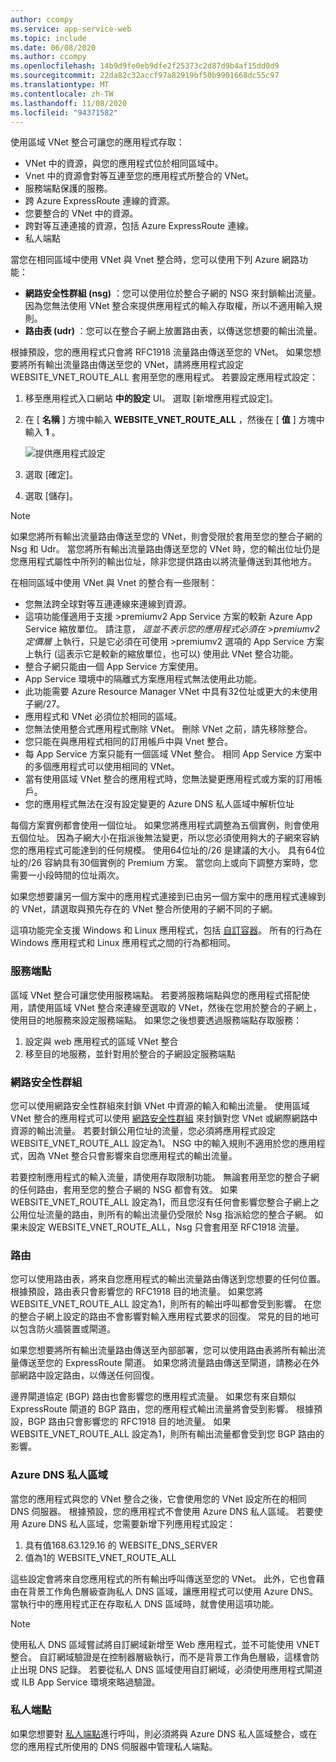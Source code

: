 ```yaml
---
author: ccompy
ms.service: app-service-web
ms.topic: include
ms.date: 06/08/2020
ms.author: ccompy
ms.openlocfilehash: 14b9d9fe0eb9dfe2f25373c2d87d9b4af15dd0d9
ms.sourcegitcommit: 22da82c32accf97a82919bf50b9901668dc55c97
ms.translationtype: MT
ms.contentlocale: zh-TW
ms.lasthandoff: 11/08/2020
ms.locfileid: "94371582"
---
```

使用區域 VNet 整合可讓您的應用程式存取：

* VNet 中的資源，與您的應用程式位於相同區域中。
* Vnet 中的資源會對等互連至您的應用程式所整合的 VNet。
* 服務端點保護的服務。
* 跨 Azure ExpressRoute 連線的資源。
* 您要整合的 VNet 中的資源。
* 跨對等互連連接的資源，包括 Azure ExpressRoute 連線。
* 私人端點 

當您在相同區域中使用 VNet 與 Vnet 整合時，您可以使用下列 Azure 網路功能：

* **網路安全性群組 (nsg)** ：您可以使用位於整合子網的 NSG 來封鎖輸出流量。 因為您無法使用 VNet 整合來提供應用程式的輸入存取權，所以不適用輸入規則。
* **路由表 (udr)** ：您可以在整合子網上放置路由表，以傳送您想要的輸出流量。

根據預設，您的應用程式只會將 RFC1918 流量路由傳送至您的 VNet。 如果您想要將所有輸出流量路由傳送至您的 VNet，請將應用程式設定 WEBSITE_VNET_ROUTE_ALL 套用至您的應用程式。 若要設定應用程式設定：

1. 移至應用程式入口網站 **中的設定** UI。 選取 [新增應用程式設定]。
1. 在 [ **名稱** ] 方塊中輸入 **WEBSITE_VNET_ROUTE_ALL** ，然後在 [ **值** ] 方塊中輸入 **1** 。

   ![提供應用程式設定][4]

1. 選取 [確定]。
1. 選取 [儲存]。

> [!NOTE]
> 如果您將所有輸出流量路由傳送至您的 VNet，則會受限於套用至您的整合子網的 Nsg 和 Udr。 當您將所有輸出流量路由傳送至您的 VNet 時，您的輸出位址仍是您應用程式屬性中所列的輸出位址，除非您提供路由以將流量傳送到其他地方。

在相同區域中使用 VNet 與 Vnet 的整合有一些限制：

* 您無法跨全球對等互連連線來連線到資源。
* 這項功能僅適用于支援 >premiumv2 App Service 方案的較新 Azure App Service 縮放單位。 請注意， *這並不表示您的應用程式必須在 >premiumv2 定價層* 上執行，只是它必須在可使用 >premiumv2 選項的 App Service 方案上執行 (這表示它是較新的縮放單位，也可以) 使用此 VNet 整合功能。
* 整合子網只能由一個 App Service 方案使用。
* App Service 環境中的隔離式方案應用程式無法使用此功能。
* 此功能需要 Azure Resource Manager VNet 中具有32位址或更大的未使用子網/27。
* 應用程式和 VNet 必須位於相同的區域。
* 您無法使用整合式應用程式刪除 VNet。 刪除 VNet 之前，請先移除整合。
* 您只能在與應用程式相同的訂用帳戶中與 Vnet 整合。
* 每 App Service 方案只能有一個區域 VNet 整合。 相同 App Service 方案中的多個應用程式可以使用相同的 VNet。
* 當有使用區域 VNet 整合的應用程式時，您無法變更應用程式或方案的訂用帳戶。
* 您的應用程式無法在沒有設定變更的 Azure DNS 私人區域中解析位址

每個方案實例都會使用一個位址。 如果您將應用程式調整為五個實例，則會使用五個位址。 因為子網大小在指派後無法變更，所以您必須使用夠大的子網來容納您的應用程式可能達到的任何規模。 使用64位址的/26 是建議的大小。 具有64位址的/26 容納具有30個實例的 Premium 方案。 當您向上或向下調整方案時，您需要一小段時間的位址兩次。

如果您想要讓另一個方案中的應用程式連接到已由另一個方案中的應用程式連線到的 VNet，請選取與預先存在的 VNet 整合所使用的子網不同的子網。

這項功能完全支援 Windows 和 Linux 應用程式，包括 [自訂容器](../articles/app-service/quickstart-custom-container.md)。 所有的行為在 Windows 應用程式和 Linux 應用程式之間的行為都相同。

### <a name="service-endpoints"></a>服務端點

區域 VNet 整合可讓您使用服務端點。 若要將服務端點與您的應用程式搭配使用，請使用區域 VNet 整合來連線至選取的 VNet，然後在您用於整合的子網上，使用目的地服務來設定服務端點。 如果您之後想要透過服務端點存取服務：

1. 設定與 web 應用程式的區域 VNet 整合
1. 移至目的地服務，並針對用於整合的子網設定服務端點

### <a name="network-security-groups"></a>網路安全性群組

您可以使用網路安全性群組來封鎖 VNet 中資源的輸入和輸出流量。 使用區域 VNet 整合的應用程式可以使用 [網路安全性群組][VNETnsg] 來封鎖對您 VNet 或網際網路中資源的輸出流量。 若要封鎖公用位址的流量，您必須將應用程式設定 WEBSITE_VNET_ROUTE_ALL 設定為1。 NSG 中的輸入規則不適用於您的應用程式，因為 VNet 整合只會影響來自您應用程式的輸出流量。

若要控制應用程式的輸入流量，請使用存取限制功能。 無論套用至您的整合子網的任何路由，套用至您的整合子網的 NSG 都會有效。 如果 WEBSITE_VNET_ROUTE_ALL 設定為1，而且您沒有任何會影響您整合子網上之公用位址流量的路由，則所有的輸出流量仍受限於 Nsg 指派給您的整合子網。 如果未設定 WEBSITE_VNET_ROUTE_ALL，Nsg 只會套用至 RFC1918 流量。

### <a name="routes"></a>路由

您可以使用路由表，將來自您應用程式的輸出流量路由傳送到您想要的任何位置。 根據預設，路由表只會影響您的 RFC1918 目的地流量。 如果您將 WEBSITE_VNET_ROUTE_ALL 設定為1，則所有的輸出呼叫都會受到影響。 在您的整合子網上設定的路由不會影響對輸入應用程式要求的回復。 常見的目的地可以包含防火牆裝置或閘道。

如果您想要將所有輸出流量路由傳送至內部部署，您可以使用路由表將所有輸出流量傳送至您的 ExpressRoute 閘道。 如果您將流量路由傳送至閘道，請務必在外部網路中設定路由，以傳送任何回復。

邊界閘道協定 (BGP) 路由也會影響您的應用程式流量。 如果您有來自類似 ExpressRoute 閘道的 BGP 路由，您的應用程式輸出流量將會受到影響。 根據預設，BGP 路由只會影響您的 RFC1918 目的地流量。 如果 WEBSITE_VNET_ROUTE_ALL 設定為1，則所有輸出流量都會受到您 BGP 路由的影響。

### <a name="azure-dns-private-zones"></a>Azure DNS 私人區域 

當您的應用程式與您的 VNet 整合之後，它會使用您的 VNet 設定所在的相同 DNS 伺服器。 根據預設，您的應用程式不會使用 Azure DNS 私人區域。 若要使用 Azure DNS 私人區域，您需要新增下列應用程式設定：

1. 具有值168.63.129.16 的 WEBSITE_DNS_SERVER
1. 值為1的 WEBSITE_VNET_ROUTE_ALL

這些設定會將來自您應用程式的所有輸出呼叫傳送至您的 VNet。 此外，它也會藉由在背景工作角色層級查詢私人 DNS 區域，讓應用程式可以使用 Azure DNS。 當執行中的應用程式正在存取私人 DNS 區域時，就會使用這項功能。

> [!NOTE]
>使用私人 DNS 區域嘗試將自訂網域新增至 Web 應用程式，並不可能使用 VNET 整合。 自訂網域驗證是在控制器層級執行，而不是背景工作角色層級，這樣會防止出現 DNS 記錄。 若要從私人 DNS 區域使用自訂網域，必須使用應用程式閘道或 ILB App Service 環境來略過驗證。



### <a name="private-endpoints"></a>私人端點

如果您想要對 [私人端點][privateendpoints]進行呼叫，則必須將與 Azure DNS 私人區域整合，或在您的應用程式所使用的 DNS 伺服器中管理私人端點。 

<!--Image references-->
[4]: ../includes/media/web-sites-integrate-with-vnet/vnetint-appsetting.png

<!--Links-->
[VNETnsg]: https://docs.microsoft.com/azure/virtual-network/security-overview/
[privateendpoints]: https://docs.microsoft.com/azure/app-service/networking/private-endpoint

